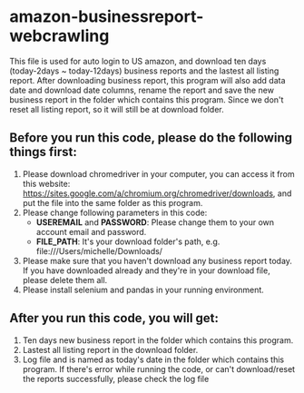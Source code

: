 # amazon-businessreport-webcrawling

This file is used for auto login to US amazon, and download ten days (today-2days ~ today-12days) business reports and the lastest all listing report. 
After downloading business report, this program will also add data date and download date columns, rename the report and save the new business report in the folder which contains this program. 
Since we don't reset all listing report, so it will still be at download folder.

## Before you run this code, please do the following things first:
1. Please download chromedriver in your computer, you can access it from this website: https://sites.google.com/a/chromium.org/chromedriver/downloads, and put the file into the same folder as this program.
2. Please change following parameters in this code:
   - **USEREMAIL** and **PASSWORD**: Please change them to your own account email and password.
   - **FILE_PATH**: It's your download folder's path, e.g. file:///Users/michelle/Downloads/
3. Please make sure that you haven't download any business report today. If you have downloaded already and they're in your download file, please delete them all.
4. Please install selenium and pandas in your running environment.

## After you run this code, you will get:
1. Ten days new business report in the folder which contains this program.
2. Lastest all listing report in the download folder.
3. Log file and is named as today's date in the folder which contains this program. If there's error while running the code, or can't download/reset the reports successfully, please check the log file
